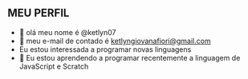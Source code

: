 ## MEU PERFIL
-  👋 olá meu nome é @ketlyn07
- 👀 meu e-mail de contado é ketlyngiovanafiori@gmail.com
-    Eu estou interessada a programar novas linguagens
- 🌱 Eu estou aprendendo a programar recentemente a linguagem de JavaScript e Scratch


<!---
ketlyn07/ketlyn07 is a ✨ special ✨ repository because its `README.md` (this file) appears on your GitHub profile.
You can click the Preview link to take a look at your changes.
--->
